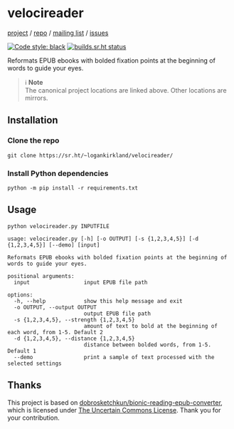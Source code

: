 velocireader
============

[project](https://sr.ht/~logankirkland/velocireader/) / 
[repo](https://git.sr.ht/~logankirkland/velocireader) / 
[mailing list](https://lists.sr.ht/~logankirkland/velocireader) /
[issues](https://todo.sr.ht/~logankirkland/velocireader)

[![Code style: black](https://img.shields.io/badge/code%20style-black-000000.svg)](https://github.com/psf/black)
[![builds.sr.ht status](https://builds.sr.ht/~logankirkland/velocireader.svg)](https://builds.sr.ht/~logankirkland/velocireader?)

Reformats EPUB ebooks with bolded fixation points at the beginning 
of words to guide your eyes.

> ℹ️ **Note**  
> The canonical project locations are linked above. Other locations are 
> mirrors.

Installation
------------

### Clone the repo

```shell
git clone https://sr.ht/~logankirkland/velocireader/
```

### Install Python dependencies

```shell
python -m pip install -r requirements.txt
```

Usage
-----

```shell
python velocireader.py INPUTFILE
```

```
usage: velocireader.py [-h] [-o OUTPUT] [-s {1,2,3,4,5}] [-d {1,2,3,4,5}] [--demo] [input]

Reformats EPUB ebooks with bolded fixation points at the beginning of words to guide your eyes.

positional arguments:
  input                 input EPUB file path

options:
  -h, --help            show this help message and exit
  -o OUTPUT, --output OUTPUT
                        output EPUB file path
  -s {1,2,3,4,5}, --strength {1,2,3,4,5}
                        amount of text to bold at the beginning of each word, from 1-5. Default 2
  -d {1,2,3,4,5}, --distance {1,2,3,4,5}
                        distance between bolded words, from 1-5. Default 1
  --demo                print a sample of text processed with the selected settings
```

Thanks
------

This project is based on 
[dobrosketchkun/bionic-reading-epub-converter](https://github.com/dobrosketchkun/bionic-reading-epub-converter), 
which is licensed under 
[The Uncertain Commons License](https://github.com/dobrosketchkun/bionic-reading-epub-converter/blob/main/LICENSE).
Thank you for your contribution.
